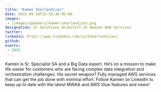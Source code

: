 ```yaml
---
title: "Kamen Sharlandjiev"
date: 2025-09-28T15:58:36-05:00
images: 
 - /images/speakers/kamen-sharlandjiev.png
designation: Sr Solutions Architect at Amazon Web Services
twitter: 
linkedin: https://www.linkedin.com/in/ksharlandjiev/
github: 
events:
 - 2025
---
```


Kamen is Sr. Specialist SA and a Big Data expert. He’s on a mission to make life easier for customers who are facing complex data integration and orchestration challenges. His secret weapon? Fully managed AWS services that can get the job done with minimal effort. Follow Kamen on LinkedIn to keep up to date with the latest MWAA and AWS Glue features and news!
